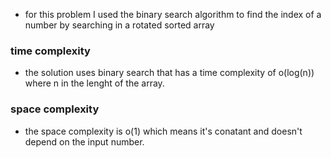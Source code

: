- for this problem I used the binary search algorithm to find the index of a number by searching in a rotated sorted array
### time complexity
- the solution uses binary search that has a time complexity of o(log(n)) where n in the lenght of the array.
### space complexity 
- the space complexity is o(1) which means it's conatant and doesn't depend on the input number.